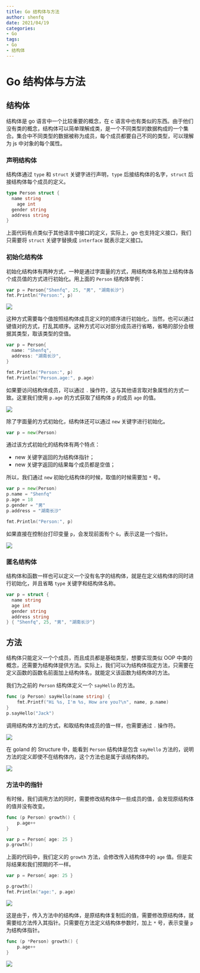 ```yaml
---
title: Go 结构体与方法
author: shenfq
date: 2021/04/19
categories:
- Go
tags:
- Go
- 结构体
---
```


# Go 结构体与方法

## 结构体

结构体是 go 语言中一个比较重要的概念，在 c 语言中也有类似的东西。由于他们没有类的概念，结构体可以简单理解成类，是一个不同类型的数据构成的一个集合。集合中不同类型的数据被称为成员，每个成员都要自己不同的类型，可以理解为 js 中对象的每个属性。

### 声明结构体

结构体通过 `type` 和 `struct` 关键字进行声明，`type` 后接结构体的名字，`struct` 后接结构体每个成员的定义。

```go
type Person struct {
  name string
	age int
  gender string
  address string
}
```

上面代码有点类似于其他语言中接口的定义，实际上，go 也支持定义接口，我们只需要将 `struct` 关键字替换成 `interface` 就表示定义接口。

### 初始化结构体

初始化结构体有两种方式，一种是通过字面量的方式，用结构体名称加上结构体各个成员值的方式进行初始化。用上面的 `Person` 结构体举例：

```go
var p = Person{"Shenfq", 25, "男", "湖南长沙"}
fmt.Println("Person:", p)
```

![](https://file.shenfq.com/pic/20210418162456.png)

这种方式需要每个值按照结构体成员定义时的顺序进行初始化，当然，也可以通过键值对的方式，打乱其顺序。这种方式可以对部分成员进行省略，省略的部分会根据其类型，取该类型的空值。

```go
var p = Person{
  name: "Shenfq",
  address: "湖南长沙",
}

fmt.Println("Person:", p)
fmt.Println("Person.age:", p.age)
```

如果要访问结构体成员，可以通过 `.` 操作符，这与其他语言取对象属性的方式一致。这里我们使用 `p.age` 的方式获取了结构体 `p` 的成员 `age` 的值。

![](https://file.shenfq.com/pic/20210418162725.png)

除了字面量的方式初始化，结构体还可以通过 `new` 关键字进行初始化。

```go
var p = new(Person)
```

通过该方式初始化的结构体有两个特点：

- new 关键字返回的为结构体指针；
- new 关键字返回的结果每个成员都是空值；

所以，我们通过 `new` 初始化结构体的时候，取值的时候需要加 `*` 号。

```go
var p = new(Person)
p.name = "Shenfq"
p.age = 18
p.gender = "男"
p.address = "湖南长沙"

fmt.Println("Person:", p)
```

如果直接在控制台打印变量 `p`，会发现前面有个 `&`，表示这是一个指针。

![](https://file.shenfq.com/pic/20210418204339.png)

### 匿名结构体

结构体和函数一样也可以定义一个没有名字的结构体，就是在定义结构体的同时进行初始化，并且省略 `type` 关键字和结构体名称。

```go
var p = struct {
  name string
  age int
  gender string
  address string
} { "Shenfq", 25, "男", "湖南长沙"}
```

## 方法

结构体只能定义一个个成员，而且成员都是基础类型，想要实现类似 OOP 中类的概念，还需要为结构体提供方法。实际上，我们可以为结构体指定方法，只需要在定义函数的函数名前面加上结构体名，就能定义该函数为结构体的方法。

我们为之前的 `Person` 结构体定义一个 `sayHello` 的方法。

```go
func (p Person) sayHello(name string) {
	fmt.Printf("Hi %s, I'm %s, How are you?\n", name, p.name)
}
p.sayHello("Jack")
```

调用结构体方法的方式，和取结构体成员的值一样，也需要通过 `.` 操作符。

![](https://file.shenfq.com/pic/20210419103247.png)

在 goland 的 Structure 中，能看到 `Person` 结构体是包含 `sayHello` 方法的，说明方法的定义即使不在结构体内，这个方法也是属于该结构体的。

![](https://file.shenfq.com/pic/20210419141849.png)

### 方法中的指针

有时候，我们调用方法的同时，需要修改结构体中一些成员的值，会发现原结构体的值并没有改变。

```go
func (p Person) growth() {
	p.age++
}

var p = Person{ age: 25 }
p.growth()
```

上面的代码中，我们定义的 `growth` 方法，会修改传入结构体中的 `age` 值。但是实际结果和我们预期的不一样。

```go
var p = Person{ age: 25 }

p.growth()
fmt.Println("age:", p.age)
```

![](https://file.shenfq.com/pic/20210419161602.png)

这是由于，传入方法中的结构体，是原结构体复制后的值，需要修改原结构体，就需要给方法传入其指针。只需要在方法定义结构体参数时，加上 `*` 号，表示变量 `p` 为结构体指针。

```go
func (p *Person) growth() {
	p.age++
}
```

![](https://file.shenfq.com/pic/20210419161824.png)